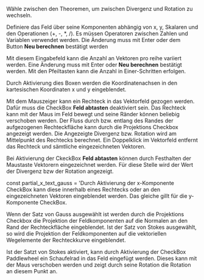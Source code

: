 Wähle zwischen den Theoremen, um zwischen Divergenz und Rotation zu wechseln.

Definiere das Feld über seine Komponenten abhängig von x, y, Skalaren und den Operationen (+, -, *, /). Es müssen Operatoren zwischen Zahlen und Variablen verwendet werden. Die Änderung muss mit Enter oder dem Button **Neu berechnen** bestätigt werden

Mit diesem Eingabefeld kann die Anzahl an Vektoren pro reihe variiert werden. Eine Änderung muss mit Enter oder **Neu berechnen** bestätigt werden. Mit den Pfeiltasten kann die Anzahl in Einer-Schritten erfolgen.

Durch Aktivierung dies Boxen werden die Koordinatenachsen in den kartesischen Koordinaten x und y  eingeblendet.

Mit dem Mauszeiger kann ein Rechteck in das Vektorfeld gezogen werden. Dafür muss die CheckBox **Feld abtasten** deaktiviert sein. Das Rechteck kann mit der Maus im Feld bewegt und seine Ränder können beliebig verschoben werden. Der Fluss durch bzw. entlang des Randes der aufgezogenen Rechteckfläche kann durch die Projektions Checkbox angezeigt werden. Die Angezeigte Divergenz bzw. Rotation wird am Mittelpunkt des Rechtecks berechnet. Ein Doppelklick im Vektorfeld entfernt das Rechteck und sämtliche eingezeichneten Vektoren.


Bei Aktivierung der CkeckBox **Feld abtasten** können durch Festhalten der Maustaste Vektorern eingezeichnet werden. Für diese Stelle wird der Wert der Divergenz bzw der Rotation angezeigt.

const partial_x_text_gauss = 'Durch Aktivierung der x-Komponente CheckBox kann diese innerhalb eines Rechtecks oder an den eingezeichneten Vektoren eingeblendet werden. Das gleiche gillt für die y-Komponente CheckBox.


Wenn der Satz von Gauss ausgewählt ist werden durch die Projektions Checkbox die Projektion der Feldkomponenten auf die Normalen an den Rand der Rechteckfläche eingeblendet. Ist der Satz von Stokes ausgewählt, so wird die Projektion der Feldkomponenten auf die vektoriellen Wegelemente der Rechteckkurve eingeblendet.

Ist der Satzt von Stokes aktiviert, kann durch Aktivierung der CheckBox Paddlewheel ein Schaufelrad in das Feld eingefügt werden. Dieses kann mit der Maus verschoben werden und zeigt durch seine Rotation die Rotation an diesem Punkt an.